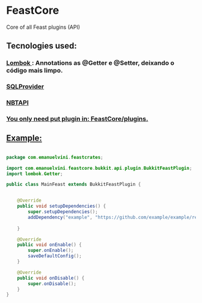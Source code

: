 # FeastCore
Core of all Feast plugins (API)

<h2> Tecnologies used: </h2>


<h3><bold><a href="https://github.com/projectlombok/lombok"> Lombok </a> </bold>: Annotations as @Getter e @Setter, deixando o código mais limpo. </h3>


<div>
  <h3><a href="https://github.com/henrysaantos/sql-provider">SQLProvider</h1>
  <h3><a href="https://github.com/tr7zw/Item-NBT-API">NBTAPI</h1>
</div>

<h3>
 You only need put plugin in: FeastCore/plugins.<br/>
</h3>

<h2>Example:</h2>

```java
    
package com.emanuelvini.feastcrates;

import com.emanuelvini.feastcore.bukkit.api.plugin.BukkitFeastPlugin;
import lombok.Getter;

public class MainFeast extends BukkitFeastPlugin {


    @Override
    public void setupDependencies() {
        super.setupDependencies();
        addDependency("example", "https://github.com/example/example/releases/download/v1.0/example.jar");
        
    }

    @Override
    public void onEnable() {
        super.onEnable();
        saveDefaultConfig();
    }

    @Override
    public void onDisable() {
        super.onDisable();
    }
}

```


